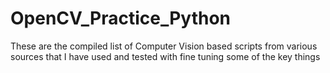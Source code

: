 # OpenCV_Practice_Python
These are the compiled list of Computer Vision based scripts from various sources that I have used and tested with fine tuning some of the key things
